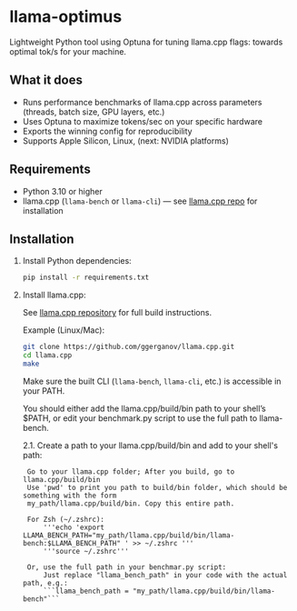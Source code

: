 # llama-optimus
Lightweight Python tool using Optuna for tuning llama.cpp flags: towards optimal tok/s for your machine.  


## What it does

* Runs performance benchmarks of llama.cpp across parameters (threads, batch size, GPU layers, etc.)
* Uses Optuna to maximize tokens/sec on your specific hardware
* Exports the winning config for reproducibility
* Supports Apple Silicon, Linux, (next: NVIDIA platforms)

  
## Requirements

- Python 3.10 or higher
- llama.cpp (`llama-bench` or `llama-cli`) — see [llama.cpp repo](https://github.com/ggerganov/llama.cpp) for installation

## Installation

1. Install Python dependencies:

    ```bash
    pip install -r requirements.txt
    ```

2. Install llama.cpp:

    See [llama.cpp repository](https://github.com/ggerganov/llama.cpp) for full build instructions.

    Example (Linux/Mac):

    ```bash
    git clone https://github.com/ggerganov/llama.cpp.git
    cd llama.cpp
    make
    ```

    Make sure the built CLI (`llama-bench`, `llama-cli`, etc.) is accessible in your PATH.

    You should either add the llama.cpp/build/bin path to your shell’s $PATH, or edit your benchmark.py script to use the full path to llama-bench.

    2.1. Create a path to your llama.cpp/build/bin and add to your shell's path:

        Go to your llama.cpp folder; After you build, go to llama.cpp/build/bin 
        Use 'pwd' to print you path to build/bin folder, which should be something with the form
        my_path/llama.cpp/build/bin. Copy this entire path.

        For Zsh (~/.zshrc):
            '''echo 'export LLAMA_BENCH_PATH="my_path/llama.cpp/build/bin/llama-bench:$LLAMA_BENCH_PATH" ' >> ~/.zshrc '''
            '''source ~/.zshrc'''         

        Or, use the full path in your benchmar.py script:
            Just replace "llama_bench_path" in your code with the actual path, e.g.:
            ```llama_bench_path = "my_path/llama.cpp/build/bin/llama-bench"```



